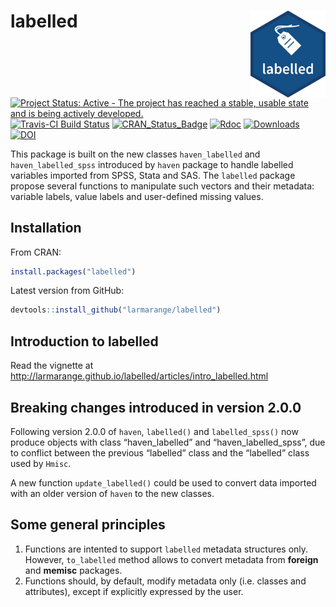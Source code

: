 
<!-- README.md is generated from README.Rmd. Please edit that file -->

# labelled <img src="man/figures/labelled.png" align="right" width="120" />

[![Project Status: Active - The project has reached a stable, usable
state and is being actively
developed.](http://www.repostatus.org/badges/0.1.0/active.svg)](http://www.repostatus.org/#active)
[![Travis-CI Build
Status](https://travis-ci.org/larmarange/labelled.svg?branch=master)](https://travis-ci.org/larmarange/labelled)
[![CRAN\_Status\_Badge](http://www.r-pkg.org/badges/version/labelled)](https://cran.r-project.org/package=labelled)
[![Rdoc](http://www.rdocumentation.org/badges/version/labelled)](http://www.rdocumentation.org/packages/labelled)
[![Downloads](https://cranlogs.r-pkg.org/badges/labelled)](https://cran.r-project.org/package=labelled)
[![DOI](https://www.zenodo.org/badge/38772078.svg)](https://www.zenodo.org/badge/latestdoi/38772078)

This package is built on the new classes `haven_labelled` and
`haven_labelled_spss` introduced by `haven` package to handle labelled
variables imported from SPSS, Stata and SAS. The `labelled` package
propose several functions to manipulate such vectors and their metadata:
variable labels, value labels and user-defined missing values.

## Installation

From CRAN:

``` r
install.packages("labelled")
```

Latest version from GitHub:

``` r
devtools::install_github("larmarange/labelled")
```

## Introduction to labelled

Read the vignette at
<http://larmarange.github.io/labelled/articles/intro_labelled.html>

## Breaking changes introduced in version 2.0.0

Following version 2.0.0 of `haven`, `labelled()` and `labelled_spss()`
now produce objects with class “haven\_labelled” and
“haven\_labelled\_spss”, due to conflict between the previous
“labelled” class and the “labelled” class used by `Hmisc`.

A new function `update_labelled()` could be used to convert data
imported with an older version of `haven` to the new classes.

## Some general principles

1.  Functions are intented to support `labelled` metadata structures
    only. However, `to_labelled` method allows to convert metadata from
    **foreign** and **memisc** packages.
2.  Functions should, by default, modify metadata only (i.e. classes and
    attributes), except if explicitly expressed by the user.
